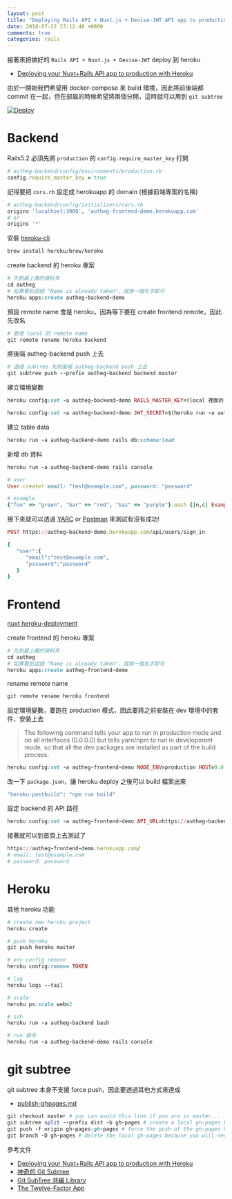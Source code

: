 ```yaml
---
layout: post
title: "Deploying Rails API + Nuxt.js + Devise-JWT API app to production with Heroku"
date: 2018-07-22 23:12:48 +0800
comments: true
categories: rails
---
```


接著來把做好的 `Rails API + Nuxt.js + Devise-JWT` deploy 到 heroku

<!-- more -->

* [Deploying your Nuxt+Rails API app to production with Heroku](https://medium.com/@fishpercolator/deploying-your-nuxt-rails-api-app-to-production-with-heroku-54efd09eec22)

由於一開始我們希望用 docker-compose 來 build 環境，因此將前後端都 commit 在一起，但在部屬的時候希望將兩個分開，這時就可以用到 `git subtree`

[![Deploy](https://www.herokucdn.com/deploy/button.svg)](https://heroku.com) 


# Backend

Rails5.2 必須先將 `production` 的 `config.require_master_key` 打開

```ruby
# autheg-backend/config/environments/production.rb
config.require_master_key = true
```

記得要把 `cors.rb` 設定成 herokuapp 的 domain (根據前端專案的名稱)

```ruby
# autheg-backend/config/initializers/cors.rb
origins 'localhost:3000', 'autheg-frontend-demo.herokuapp.com'
# or
origins '*'
```

安裝 [heroku-cli](https://devcenter.heroku.com/articles/heroku-cli)

```ruby
brew install heroku/brew/heroku
```

create backend 的 heroku 專案

```ruby
# 先到最上層的資料夾
cd autheg
# 如果看到這個 "Name is already taken"，就換一個名字即可
heroku apps:create autheg-backend-demo
```

預設 remote name 會是 heroku，因為等下要在 create frontend remote，因此先改名

```ruby
# 更改 local 的 remote name
git remote rename heroku backend
```

將後端 autheg-backend push 上去

```ruby
# 透過 subtree 先將後端 autheg-backend push 上去
git subtree push --prefix autheg-backend backend master
```

建立環境變數

```ruby
heroku config:set -a autheg-backend-demo RAILS_MASTER_KEY=(local 裡面的 config.master.key)

heroku config:set -a autheg-backend-demo JWT_SECRET=$(heroku run -a autheg-backend-demo rails secret)
```

建立 table data

```ruby
heroku run -a autheg-backend-demo rails db:schema:load
```

新增 db 資料


```ruby
heroku run -a autheg-backend-demo rails console

# user
User.create! email: "test@example.com", password: "password"

# example
{"foo" => "green", "bar" => "red", "baz" => "purple"}.each {|n,c| Example.create!(name: n, colour: c)}

```

接下來就可以透過 [YARC](http://yet-another-rest-client.com/) or [Postman](https://www.getpostman.com/) 來測試有沒有成功!

```ruby
POST https://autheg-backend-demo.herokuapp.com/api/users/sign_in

{
   "user":{
      "email":"test@example.com",
      "password":"password"
   }
}
```

# Frontend

[nuxt heroku-deployment](https://github.com/nuxt/docs/blob/master/en/faq/heroku-deployment.md)

create frontend 的 heroku 專案

```ruby
# 先到最上層的資料夾
cd autheg
# 如果看到這個 "Name is already taken"，就換一個名字即可
heroku apps:create autheg-frontend-demo
```

rename remote name

```ruby
git remote rename heroku frontend
```

設定環境變數，要跑在 production 模式，因此要將之前安裝在 dev 環境中的套件，安裝上去

> The following command tells your app to run in production mode and on all interfaces (0.0.0.0) but tells yarn/npm to run in development mode, so that all the dev packages are installed as part of the build process.

```ruby
heroku config:set -a autheg-frontend-demo NODE_ENV=production HOST=0.0.0.0 NPM_CONFIG_PRODUCTION=false
```

改一下 `package.json`，讓 heroku deploy 之後可以 build 檔案出來

```ruby
"heroku-postbuild": "npm run build"
```

設定 backend 的 API 路徑

```ruby
heroku config:set -a autheg-frontend-demo API_URL=https://autheg-backend-demo.herokuapp.com/api
```

接著就可以到首頁上去測試了

```ruby
https://autheg-frontend-demo.herokuapp.com/
# email: test@example.com
# password: password
```

# Heroku
其他 heroku 功能

```ruby
# create new heroku project
heroku create

# push heroku
git push heroku master

# env config remove
heroku config:remove TOKEN

# log
heroku logs --tail

# scale
heroku ps:scale web=2

# ssh
heroku run -a autheg-backend bash

# run 指令
heroku run -a autheg-backend-demo rails console
```

# git subtree

git subtree 本身不支援 force push，因此要透過其他方式來達成

* [publish-ghpages.md](https://gist.github.com/tduarte/eac064b4778711b116bb827f8c9bef7b)

```ruby
git checkout master # you can avoid this line if you are in master...
git subtree split --prefix dist -b gh-pages # create a local gh-pages branch containing the splitted output folder
git push -f origin gh-pages:gh-pages # force the push of the gh-pages branch to the remote gh-pages branch at origin
git branch -D gh-pages # delete the local gh-pages because you will need it: ref
```

參考文件

* [Deploying your Nuxt+Rails API app to production with Heroku](https://medium.com/@fishpercolator/deploying-your-nuxt-rails-api-app-to-production-with-heroku-54efd09eec22)
* [神奇的 Git Subtree](https://hexo.crboy.net/2016/09/amazing-git-subtree/)
* [Git SubTree 共編 Library](http://yutin.logdown.com/posts/188306-git-subtree-total-addendum-library)
* [The Twelve-Factor App](http://erning.net/blog/2012/05/09/the-twelve-factor-app/)
